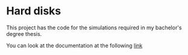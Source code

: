 # Hard disks

This project has the code for the simulations required in my bachelor's degree thesis.

You can look at the documentation at the following [link](https://egmzcrz.github.io/HardDisks)
